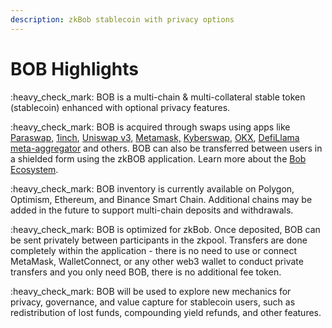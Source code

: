 ```yaml
---
description: zkBob stablecoin with privacy options
---
```


# BOB Highlights

:heavy\_check\_mark: BOB is a multi-chain & multi-collateral stable token (stablecoin) enhanced with optional privacy features.

:heavy\_check\_mark: BOB is acquired through swaps using apps like [Paraswap](https://app.paraswap.io/#/BOB-USDC/100?network=polygon\&ref=0x02BF3258D6024B2B34fD7D21F225Db6CDA939E76), [1inch](https://app.1inch.io/#/137/unified/swap/USDC/BOB), [Uniswap v3,](bob-on-uniswap-v3.md) [Metamask,](add-bob-to-metamask/swap-bob-with-metamask-swap.md) [Kyberswap](https://kyberswap.com/swap/bnb/bob-to-busd), [OKX](https://www.okx.com/web3/dex?inputChain=137\&inputCurrency=0xb0b195aefa3650a6908f15cdac7d92f8a5791b0b\&outputCurrency=0xa0b86991c6218b36c1d19d4a2e9eb0ce3606eb48\&outputChain=1), [DefiLlama meta-aggregator](https://swap.defillama.com/?chain=polygon\&from=0x2791bca1f2de4661ed88a30c99a7a9449aa84174\&to=0xb0b195aefa3650a6908f15cdac7d92f8a5791b0b) and others. BOB can also be transferred between users in a shielded form using the zkBOB application. Learn more about the [Bob Ecosystem](bob-ecosystem/).

:heavy\_check\_mark: BOB inventory is currently available on Polygon, Optimism, Ethereum, and Binance Smart Chain. Additional chains may be added in the future to support multi-chain deposits and withdrawals.

:heavy\_check\_mark:  BOB is optimized for zkBob. Once deposited, BOB can be sent privately between participants in the zkpool. Transfers are done completely within the application - there is no need to use or connect MetaMask, WalletConnect, or any other web3 wallet to conduct private transfers and you only need BOB, there is no additional fee token.

:heavy\_check\_mark: BOB will be used to explore new mechanics for privacy, governance, and value capture for stablecoin users, such as redistribution of lost funds, compounding yield refunds, and other features.&#x20;
